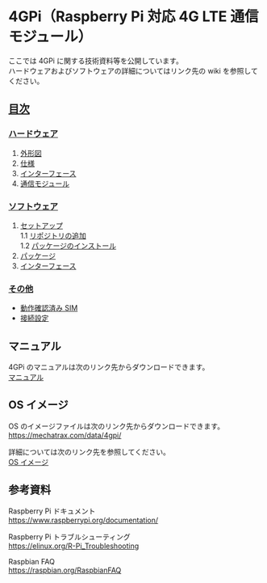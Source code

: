 # 4GPi（Raspberry Pi 対応 4G LTE 通信モジュール）

ここでは 4GPi に関する技術資料等を公開しています。  
ハードウェアおよびソフトウェアの詳細についてはリンク先の wiki を参照してください。

## [目次](../../wiki)
### [ハードウェア](../../wiki/ハードウェア)  
  1. [外形図](../../wiki/ハードウェア#1-外形図)  
  2. [仕様](../../wiki/ハードウェア#2-仕様)  
  3. [インターフェース](../../wiki/ハードウェア#4-インターフェース)  
  4. [通信モジュール](../../wiki/ハードウェア#5-通信モジュール)  
### [ソフトウェア](../../wiki/ソフトウェア)  
  1. [セットアップ](../../wiki/ソフトウェア#1-セットアップ)  
    1.1 [リポジトリの追加](../../wiki/ソフトウェア#11-リポジトリの追加)  
    1.2 [パッケージのインストール](../../wiki/ソフトウェア#12-パッケージのインストール)  
  2. [パッケージ](../../wiki/ソフトウェア#2-パッケージ)  
  3. [インターフェース](../../wiki/ソフトウェア#3-インターフェース)  
### [その他](../../wiki/その他)  
  + [動作確認済み SIM](../../wiki/その他#動作確認済み-sim)  
  + [接続設定](../../wiki/その他#接続設定)  

## マニュアル  
4GPi のマニュアルは次のリンク先からダウンロードできます。  
[マニュアル](manual)

## OS イメージ  
OS のイメージファイルは次のリンク先からダウンロードできます。  
https://mechatrax.com/data/4gpi/  

詳細については次のリンク先を参照してください。  
[OS イメージ](os)

## 参考資料  
Raspberry Pi ドキュメント  
https://www.raspberrypi.org/documentation/  

Raspberry Pi トラブルシューティング  
https://elinux.org/R-Pi_Troubleshooting  

Raspbian FAQ  
https://raspbian.org/RaspbianFAQ  
